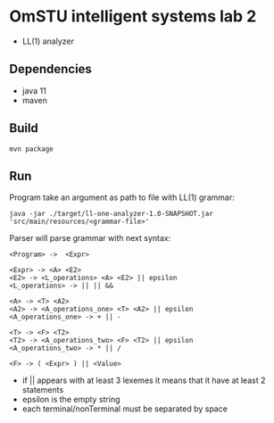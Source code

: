 # OmSTU intelligent systems lab 2
- LL(1) analyzer

## Dependencies

- java 11
- maven

## Build

```shell
mvn package
```

## Run

Program take an argument as path to file with LL(1) grammar:

```shell
java -jar ./target/ll-one-analyzer-1.0-SNAPSHOT.jar 'src/main/resources/<grammar-file>'
```

Parser will parse grammar with next syntax:
```text
<Program> ->  <Expr>

<Expr> -> <A> <E2>
<E2> -> <L_operations> <A> <E2> || epsilon
<L_operations> -> || || &&

<A> -> <T> <A2>
<A2> -> <A_operations_one> <T> <A2> || epsilon
<A_operations_one> -> + || -

<T> -> <F> <T2>
<T2> -> <A_operations_two> <F> <T2> || epsilon
<A_operations_two> -> * || /

<F> -> ( <Expr> ) || <Value>
```
* if || appears with at least 3 lexemes it means that it have at least 2 statements
* epsilon is the empty string
* each terminal/nonTerminal must be separated by space